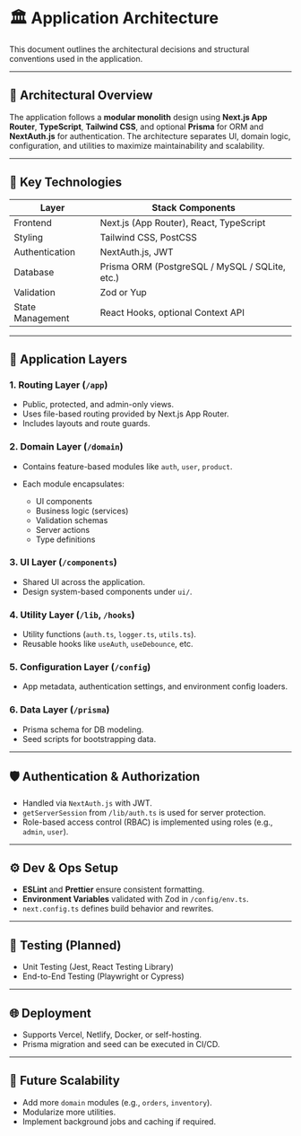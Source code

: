 # 🏛️ Application Architecture

This document outlines the architectural decisions and structural conventions used in the application.

---

## 🧱 Architectural Overview

The application follows a **modular monolith** design using **Next.js App Router**, **TypeScript**, **Tailwind CSS**, and optional **Prisma** for ORM and **NextAuth.js** for authentication. The architecture separates UI, domain logic, configuration, and utilities to maximize maintainability and scalability.

---

## 🔧 Key Technologies

| Layer            | Stack Components                               |
| ---------------- | ---------------------------------------------- |
| Frontend         | Next.js (App Router), React, TypeScript        |
| Styling          | Tailwind CSS, PostCSS                          |
| Authentication   | NextAuth.js, JWT                               |
| Database         | Prisma ORM (PostgreSQL / MySQL / SQLite, etc.) |
| Validation       | Zod or Yup                                     |
| State Management | React Hooks, optional Context API              |

---

## 🔌 Application Layers

### 1. **Routing Layer** (`/app`)

* Public, protected, and admin-only views.
* Uses file-based routing provided by Next.js App Router.
* Includes layouts and route guards.

### 2. **Domain Layer** (`/domain`)

* Contains feature-based modules like `auth`, `user`, `product`.
* Each module encapsulates:

  * UI components
  * Business logic (services)
  * Validation schemas
  * Server actions
  * Type definitions

### 3. **UI Layer** (`/components`)

* Shared UI across the application.
* Design system-based components under `ui/`.

### 4. **Utility Layer** (`/lib`, `/hooks`)

* Utility functions (`auth.ts`, `logger.ts`, `utils.ts`).
* Reusable hooks like `useAuth`, `useDebounce`, etc.

### 5. **Configuration Layer** (`/config`)

* App metadata, authentication settings, and environment config loaders.

### 6. **Data Layer** (`/prisma`)

* Prisma schema for DB modeling.
* Seed scripts for bootstrapping data.

---

## 🛡️ Authentication & Authorization

* Handled via `NextAuth.js` with JWT.
* `getServerSession` from `/lib/auth.ts` is used for server protection.
* Role-based access control (RBAC) is implemented using roles (e.g., `admin`, `user`).

---

## ⚙️ Dev & Ops Setup

* **ESLint** and **Prettier** ensure consistent formatting.
* **Environment Variables** validated with Zod in `/config/env.ts`.
* `next.config.ts` defines build behavior and rewrites.

---

## 🧪 Testing (Planned)

* Unit Testing (Jest, React Testing Library)
* End-to-End Testing (Playwright or Cypress)

---

## 🌐 Deployment

* Supports Vercel, Netlify, Docker, or self-hosting.
* Prisma migration and seed can be executed in CI/CD.

---

## 🔁 Future Scalability

* Add more `domain` modules (e.g., `orders`, `inventory`).
* Modularize more utilities.
* Implement background jobs and caching if required.
